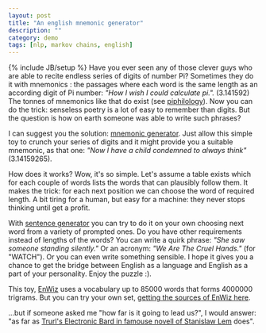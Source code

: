 ```yaml
---
layout: post
title: "An english mnemonic generator"
description: ""
category: demo
tags: [nlp, markov chains, english]
---
```

{% include JB/setup %}
Have you ever seen any of those clever guys who are able to recite endless series of digits of number Pi? Sometimes they do it with mnemonics : the passages where each word is the same length as an according digit of Pi number: *"How I wish I could calculate pi.".* (3.141592) The tonnes of mnemonics like that do exist (see [piphilology](http://en.wikipedia.org/wiki/Piphilology)). Now you can do the trick: senseless poetry is a lot of easy to remember than digits. But the question is how on earth someone was able to write such phrases?

I can suggest you the solution: [mnemonic generator](http://enwiz.jelasticloud.com/#memento). Just allow this simple toy to crunch your series of digits and it might provide you a suitable mnemonic, as that one: *"Now I have a child condemned to always think"* (3.14159265).

How does it works? Wow, it's so simple. Let's assume a table exists which for each couple of words lists the words that can plausibly follow them. It makes the trick: for each next position we can choose the word of required length. A bit tiring for a human, but easy for a machine: they never stops thinking until get a profit.

With [sentence generator](http://enwiz.jelasticloud.com/#generate) you can try to do it on your own choosing next word from a variety of prompted ones. Do you have other requirements instead of lengths of the words? You can write a quirk phrase: *"She saw someone standing silently."* Or an acronym: *"We Are The Cruel Hands."* (for "WATCH"). Or you can even write something sensible. I hope it gives you a chance to get the bridge between English as a language and English as a part of your personality. Enjoy the puzzle :).

This toy, [EnWiz](http://enwiz.jelasticloud.com) uses a vocabulary up to 85000 words that forms 4000000 trigrams. But you can try your own set, [getting the sources of EnWiz here](https://github.com/electricmind/enwiz).

...but if someone asked me "how far is it going to lead us?", I would answer: "as far as [Trurl's Electronic Bard in famouse novell of Stanislaw Lem](http://sfbay-anarchists.org/wp-content/uploads/2012/05/Trurls-Electronic-Bard.pdf) does".
